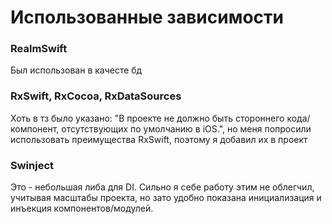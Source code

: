 # Использованные зависимости

### RealmSwift
Был использован в качесте бд

### RxSwift, RxCocoa, RxDataSources
Хоть в тз было указано: "В проекте не должно быть стороннего кода/компонент, отсутствующих по умолчанию в iOS.", но меня попросили использовать преимущества RxSwift, поэтому я добавил их в проект

### Swinject
Это - небольшая либа для DI. Сильно я себе работу этим не облегчил, учитывая масштабы проекта, но зато удобно показана инициализация и инъекция компонентов/модулей.

